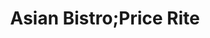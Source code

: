 ---
title: "Asian Bistro;Price Rite"
url: /harrisburg/asian-bistro-price-rite/
shop: supermarket
---